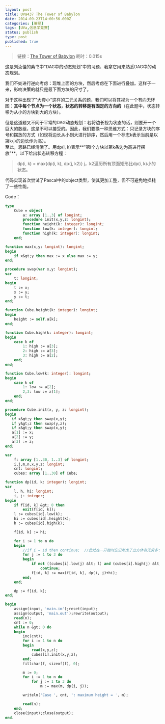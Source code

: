 ```yaml
---
layout: post
title: UVa437 The Tower of Babylon
date: 2014-09-23T14:00:56.000Z
categories: [编程]
tags: [UVa,信息学竞赛]
status: publish
type: post
published: true
---
```


> 链接：[The Tower of Babylon](http://uva.onlinejudge.org/index.php?option=com_onlinejudge&Itemid=8&category=6&page=show_problem&problem=378) 耗时：0.015s

这是刘汝佳的紫书中"DAG中的动态规划"中的习题，我拿它用来熟悉DAG中的动态规划。

我们不妨进行逆向考虑：现堆上面的方块，然后考虑在下面进行叠加。这样子一来，影响决策的就只是最下面方块的尺寸了。

对于这种出现了"大套小"这样的二元关系的题，我们可以将其视为一个有向无环图：**其中每个节点为一个状态，状态的转移是有固定的方向的**（在此题中，状态转移为从小的方块到大的方块）。

但是这道题又不同于平常的DAG动态规划：若将边长视为状态的话，则要开一个巨大的数组，这是不可以接受的。因此，我们要换一种思维方式：只记录方块的序号和摆放的方式（如现将边长从小到大进行排序，然后用一个标志k表示当前是以第k小的边长作为高）。<br /> 至此，思路已经清晰了。用dp(i, k)表示**"第i个方块以第k条边为高进行摆放"**，以下给出状态转移方程：



> dp(i, k) = max{dp(i, k), dp(j, k2)} j，k2遍历所有顶面矩形比dp(i, k)小的状态。

代码实现首次尝试了Pascal中的object类型，使其更加工整，但不可避免地损耗了一些性能。

Code：

```pascal
type
    Cube = object
        a: array [1..3] of longint;
        procedure init(x,y,z: longint);
        function height(k: integer): longint;
        function low(k: integer): longint;
        function high(k: integer): longint;
    end;

function max(x,y: longint): longint;
begin
    if x&gt;y then max := x else max := y;
end;

procedure swap(var x,y: longint);
var
    t: longint;
begin
    t := x;
    x := y;
    y := t;
end;

function Cube.height(k: integer): longint;
begin
    height := self.a[k];
end;

function Cube.high(k: integer): longint;
begin
    case k of
        1: high := a[3];
        2: high := a[3];
        3: high := a[2];
    end;
end;

function Cube.low(k: integer): longint;
begin
    case k of
        1: low := a[2];
        2,3: low := a[1];
    end;
end;

procedure Cube.init(x, y, z: longint);
begin
   if x&gt;y then swap(x,y);
   if y&gt;z then swap(y,z);
   if x&gt;y then swap(x,y);
   a[1] := x;
   a[2] := y;
   a[3] := z;
end;

var
    f: array [1..30, 1..3] of longint;
    i,j,m,n,x,y,z: longint;
    cnt: longint;
    cubes: array [1..30] of Cube;

function dp(id, k: integer): longint;
var
    l, h, hi: longint;
    i, j: integer;
begin
    if f[id, k] &gt; 0 then
        exit(f[id, k]);
    l := cubes[id].low(k);
    hi := cubes[id].height(k);
    h := cubes[id].high(k);

    f[id, k] := hi;

    for i := 1 to n do
    begin
        //if i = id then continue;  //此处在一开始时忘记考虑了立方体有无穷多个这一条件。
        for j := 1 to 3 do
        begin
            if not ((cubes[i].low(j) &lt; l) and (cubes[i].high(j) &lt; h)) then
                continue;
            f[id, k] := max(f[id, k], dp(i, j)+hi);
        end;
    end;

    dp := f[id, k];
end;

begin
    assign(input, 'main.in');reset(input);
    assign(output, 'main.out');rewrite(output);
    read(n);
    cnt := 0;
    while n &gt; 0 do
    begin
        inc(cnt);
        for i := 1 to n do
        begin
            read(x,y,z);
            cubes[i].init(x,y,z);
        end;
        fillchar(f, sizeof(f), 0);

        m := 0;
        for i := 1 to n do
            for j := 1 to 3 do
                m := max(m, dp(i, j));

        writeln('Case ', cnt, ': maximum height = ', m);

        read(n);
    end;
    close(input);close(output);
end.
```